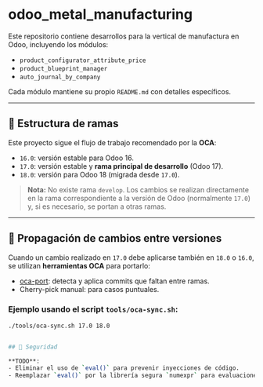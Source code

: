 # odoo_metal_manufacturing

Este repositorio contiene desarrollos para la vertical de manufactura en Odoo, incluyendo los módulos:

- `product_configurator_attribute_price`
- `product_blueprint_manager`
- `auto_journal_by_company`

Cada módulo mantiene su propio `README.md` con detalles específicos.

---

## 🌳 Estructura de ramas

Este proyecto sigue el flujo de trabajo recomendado por la **OCA**:

- `16.0`: versión estable para Odoo 16.
- `17.0`: versión estable y **rama principal de desarrollo** (Odoo 17).
- `18.0`: versión para Odoo 18 (migrada desde `17.0`).

> **Nota:** No existe rama `develop`. Los cambios se realizan directamente en la rama correspondiente a la versión de Odoo (normalmente `17.0`) y, si es necesario, se portan a otras ramas.

---

## 🔄 Propagación de cambios entre versiones

Cuando un cambio realizado en `17.0` debe aplicarse también en `18.0` o `16.0`, se utilizan **herramientas OCA** para portarlo:

- [oca-port](https://github.com/OCA/oca-port): detecta y aplica commits que faltan entre ramas.
- Cherry-pick manual: para casos puntuales.

### **Ejemplo usando el script `tools/oca-sync.sh`:**
```bash
./tools/oca-sync.sh 17.0 18.0


## 🚨 Seguridad

**TODO**:
- Eliminar el uso de `eval()` para prevenir inyecciones de código.
- Reemplazar `eval()` por la librería segura `numexpr` para evaluaciones numéricas.
